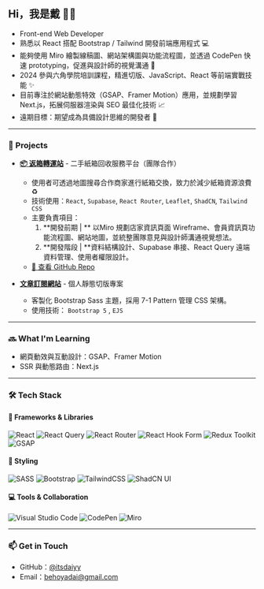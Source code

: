 ## Hi，我是戴 👋🏻

- Front-end Web Developer  
- 熟悉以 React 搭配 Bootstrap / Tailwind 開發前端應用程式 💻  
- 能夠使用 Miro 繪製線稿圖、網站架構圖與功能流程圖，並透過 CodePen 快速 prototyping，促進與設計師的視覺溝通 💭
- 2024 參與六角學院培訓課程，精進切版、JavaScript、React 等前端實戰技能 ✨
- 目前專注於網站動態特效（GSAP、Framer Motion）應用，並規劃學習 Next.js，拓展伺服器渲染與 SEO 最佳化技術 📈
- 遠期目標：期望成為具備設計思維的開發者 🎨

---

### 🎨 Projects

- **[📦 返箱轉運站](https://ana000701.github.io/react-boxes/)** - 二手紙箱回收服務平台（團隊合作）
  - 使用者可透過地圖搜尋合作商家進行紙箱交換，致力於減少紙箱資源浪費 ♻️  
  - 技術使用：`React`, `Supabase`, `React Router`, `Leaflet`, `ShadCN`, `Tailwind CSS` <br />
  - 主要負責項目：
    1. **開發前期 | ** 以Miro 規劃店家資訊頁面 Wireframe、會員資訊頁功能流程圖、網站地圖，並統整團隊意見與設計師溝通視覺想法。
    2. **開發階段 | **資料結構設計、Supabase 串接、React Query 遠端資料管理、使用者權限設計。
  - [🔗 查看 GitHub Repo ](https://github.com/itsdaiyy/react-boxes)
 
- **[文章訂閱網站](https://itsdaiyy.github.io/2024-hex-week6-website/)** - 個人靜態切版專案
  - 客製化 Bootstrap Sass 主題，採用 7-1 Pattern 管理 CSS 架構。
  - 使用技術： `Bootstrap 5` , `EJS`



---

### 🔜 What I'm Learning

- 網頁動效與互動設計：GSAP、Framer Motion
- SSR 與動態路由：Next.js

---

### 🛠 Tech Stack
<!-- 若你有更多技術想展示，也可以補上更多 badge -->
#### 🧩 Frameworks & Libraries
![React](https://img.shields.io/badge/react-%2320232a.svg?style=for-the-badge&logo=react&logoColor=%2361DAFB)
![React Query](https://img.shields.io/badge/-React%20Query-FF4154?style=for-the-badge&logo=react%20query&logoColor=white)
![React Router](https://img.shields.io/badge/React_Router-CA4245?style=for-the-badge&logo=react-router&logoColor=white)
![React Hook Form](https://img.shields.io/badge/React%20Hook%20Form-%23EC5990.svg?style=for-the-badge&logo=reacthookform&logoColor=white)
![Redux Toolkit](https://img.shields.io/badge/Redux_Toolkit-764ABC?style=for-the-badge&logo=redux&logoColor=white)
![GSAP](https://img.shields.io/badge/GSAP-88CE02?style=for-the-badge&logo=greensock&logoColor=white) <br />

#### 🎨 Styling
![SASS](https://img.shields.io/badge/SASS-hotpink.svg?style=for-the-badge&logo=SASS&logoColor=white)
![Bootstrap](https://img.shields.io/badge/bootstrap-%238511FA.svg?style=for-the-badge&logo=bootstrap&logoColor=white)
![TailwindCSS](https://img.shields.io/badge/tailwindcss-%2338B2AC.svg?style=for-the-badge&logo=tailwind-css&logoColor=white)
![ShadCN UI](https://img.shields.io/badge/ShadCN_UI-000000?style=for-the-badge&logo=none&logoColor=white)  <br />


#### 💻 Tools & Collaboration
![Visual Studio Code](https://img.shields.io/badge/VS_Code-0078D7?style=for-the-badge&logo=visualstudiocode&logoColor=white)
![CodePen](https://img.shields.io/badge/CodePen-000000?style=for-the-badge&logo=codepen&logoColor=white)
![Miro](https://img.shields.io/badge/Miro-050038?style=for-the-badge&logo=miro&logoColor=yellow)


---

### 📫 Get in Touch

- GitHub：[@itsdaiyy](https://github.com/itsdaiyy)
- Email：behoyadai@gmail.com
  
